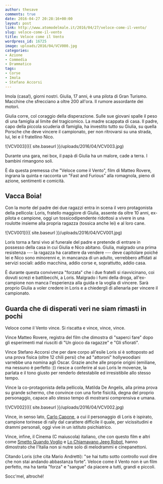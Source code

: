 ```yaml
---
author: thesave
comments: true
date: 2016-04-27 20:28:16+00:00
layout: post
link: http://www.atomodelmale.it/2016/04/27/veloce-come-il-vento/
slug: veloce-come-il-vento
title: Veloce come il Vento
wordpress_id: 16725
image: uploads/2016/04/VCV000.jpg
categories:
- Azione
- Commedia
- Drammatico
tags:
- Corse
- Imola
- Stefano Accorsi
---
```


Imola (casa!), giorni nostri. Giulia, 17 anni, è una pilota di Gran Turismo. Macchine che sfrecciano a oltre 200 all'ora. Il rumore assordante dei motori.

Giulia corre, col coraggio della disperazione. Sulle sue giovani spalle il peso di una famiglia al limite del tragicomico. La madre scappata di casa. Il padre, capo della piccola scuderia di famiglia, ha investito tutto su Giulia, su quella Porsche che deve vincere il campionato, per non ritrovarsi su una strada, lui, lei e il fratellino Nico.

![VCV003]({{ site.baseurl }}/uploads/2016/04/VCV003.jpg)

Durante una gara, nei box, il papà di Giulia ha un malore, cade a terra. I bambini rimangono soli.

È da questa premessa che "Veloce come il Vento", film di Matteo Rovere, ingrana la quinta e racconta un "Fast and Furious" alla romagnola, pieno di azione, sentimenti e comicità.

## Vacca Boia!

Con la morte del padre dei due ragazzi entra in scena il vero protagonista della pellicola: Loris, fratello maggiore di Giulia, assente da oltre 10 anni, ex-pilota e campione, oggi un tossicodipendente ridottosi a vivere in una roulotte insieme alla propria ragazza (tossica anche lei) e al loro cane.

![VCV001]({{ site.baseurl }}/uploads/2016/04/VCV001.jpg)

Loris torna a farsi vivo al funerale del padre e pretende di entrare in possesso della casa in cui Giulia e Nico abitano. Giulia, malgrado una prima resistenza --- la ragazza ha carattere da vendere --- deve capitolare poiché lei e Nico sono minorenni e, in mancanza di un adulto, verrebbero affidati ai servizi sociali: addio macchina, addio corse e, soprattutto, addio casa.

È durante questa convivenza "forzata" che i due fratelli si riavvicinano, coi dovuti screzi e battibecchi, a Loris. Malgrado i fumi della droga, all'ex-campione non manca l'esperienza alla guida e la voglia di vincere. Sarà proprio Giulia a voler credere in Loris e a chiedergli di allenarla per vincere il campionato.

## Guarda che di disperati veri ne siam rimasti in pochi

Veloce come il Vento vince. Si riscatta e vince, vince, vince.

Vince Matteo Rovere, registra del film che dimostra di "saperci fare" dopo gli esperimenti mal riusciti di "Un gioco da ragazze" e "Gli sfiorati".

Vince Stefano Accorsi che per dare corpo all'esile Loris si è sottoposto ad una prova fisica (oltre 12 chili persi) che ad "attoroni" hollywoodiani varrebbe una nomina agli Oscar. Grazie anche alle proprie origini (emiliane, ma nessuno è perfetto :)) riesce a conferire al suo Loris le movenze, la parlata e il tono giusto per renderlo detestabile ed irresistibile allo stesso tempo.

Vince la co-protagonista della pellicola, Matilda De Angelis, alla prima prova su grande schermo, che convince con una forte fisicità, degna del proprio personaggio, capace allo stesso tempo di mostrarsi comprensiva e umana.

![VCV002]({{ site.baseurl }}/uploads/2016/04/VCV002.jpg)

Vince, in senso lato, [Carlo Capone](https://it.wikipedia.org/wiki/Carlo_Capone), a cui il personaggio di Loris è ispirato, campione torinese di rally dal carattere difficile il quale, per vicissitudini e drammi personali, oggi vive in un istituto psichiatrico.

Vince, infine, il Cinema (C maiuscola) italiano, che con questo film e altri come [Smetto Quando Voglio](/2014/02/13/smetto-quando-voglio/) e [Lo Chiamavano Jeeg Robot](https://it.wikipedia.org/wiki/Lo_chiamavano_Jeeg_Robot), hanno dimostrato che l'Italia non si nutre solo di melodrammi e cinepanettoni.

Citando Loris (che cita Mario Andretti): "se hai tutto sotto controllo vuol dire che non stai andando abbastanza forte". Veloce come il Vento non è un film perfetto, ma ha tanta "forza" e "sangue" da piacere a tutti, grandi e piccoli.

Socc'mel, altroché!
